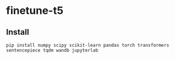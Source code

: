 # finetune-t5

## Install
```
pip install numpy scipy scikit-learn pandas torch transformers sentencepiece tqdm wandb jupyterlab
```